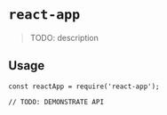 # `react-app`

> TODO: description

## Usage

```
const reactApp = require('react-app');

// TODO: DEMONSTRATE API
```
